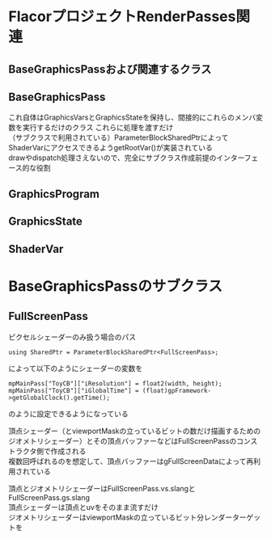 # FlacorプロジェクトRenderPasses関連

## BaseGraphicsPassおよび関連するクラス

## BaseGraphicsPass
これ自体はGraphicsVarsとGraphicsStateを保持し、間接的にこれらのメンバ変数を実行するだけのクラス  これらに処理を渡すだけ  
（サブクラスで利用されている）ParameterBlockSharedPtrによってShaderVarにアクセスできるようgetRootVar()が実装されている  
drawやdispatch処理さえないので、完全にサブクラス作成前提のインターフェース的な役割  


## GraphicsProgram

## GraphicsState

## ShaderVar


# BaseGraphicsPassのサブクラス

## FullScreenPass
ピクセルシェーダーのみ扱う場合のパス  

    using SharedPtr = ParameterBlockSharedPtr<FullScreenPass>;
によって以下のようにシェーダーの変数を

    mpMainPass["ToyCB"]["iResolution"] = float2(width, height);
    mpMainPass["ToyCB"]["iGlobalTime"] = (float)gpFramework->getGlobalClock().getTime();  
のように設定できるようになっている    

頂点シェーダー（とviewportMaskの立っているビットの数だけ描画するためのジオメトリシェーダー）とその頂点バッファーなどはFullScreenPassのコンストラクタ側で作成される  
複数回呼ばれるのを想定して、頂点バッファーはgFullScreenDataによって再利用されている  

頂点とジオメトリシェーダーはFullScreenPass.vs.slangとFullScreenPass.gs.slang  
頂点シェーダーは頂点とuvをそのまま流すだけ  
ジオメトリシェーダーはviewportMaskの立っているビット分レンダーターゲットを
<!--stackedit_data:
eyJoaXN0b3J5IjpbLTEwNDU0NTI2Miw1NDE1NjQ4MTYsMjE5ND
I5MTE0LDE2MzI5MjkxMjIsMzI4NzY4MDY1LDEzMTAwMDQwMjgs
MTkzNDE4MzU4MSwtMjAwMDYzNDkzMSwxNjg3Nzk2NzkyLC0yMD
kxODAyMzY5XX0=
-->